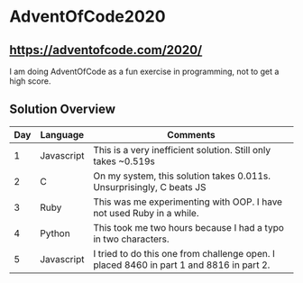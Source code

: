 # AdventOfCode2020

## https://adventofcode.com/2020/

I am doing AdventOfCode as a fun exercise in programming, not to get a high score.

## Solution Overview

| Day | Language   | Comments                                                                                |
| --- | ---------- | --------------------------------------------------------------------------------------- |
| 1   | Javascript | This is a very inefficient solution. Still only takes ~0.519s                           |
| 2   | C          | On my system, this solution takes 0.011s. Unsurprisingly, C beats JS                    |
| 3   | Ruby       | This was me experimenting with OOP. I have not used Ruby in a while.                    |
| 4   | Python     | This took me two hours because I had a typo in two characters.                          |
| 5   | Javascript | I tried to do this one from challenge open. I placed 8460 in part 1 and 8816 in part 2. |
